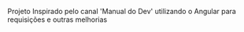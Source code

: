 Projeto Inspirado pelo canal 'Manual do Dev' utilizando o Angular para requisições e outras melhorias
